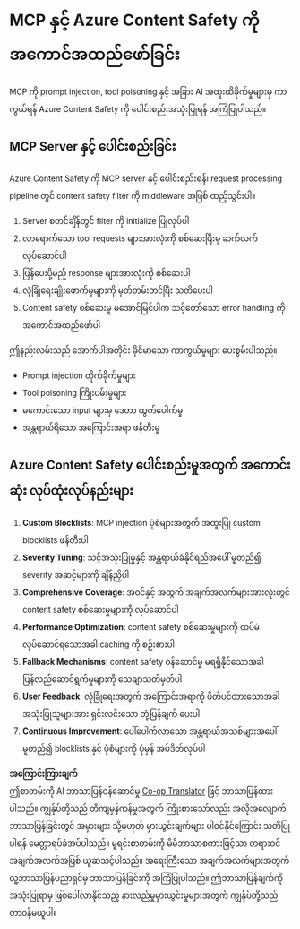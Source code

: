 <!--
CO_OP_TRANSLATOR_METADATA:
{
  "original_hash": "1b6c746d9e190deba4d8765267ffb94e",
  "translation_date": "2025-07-17T13:52:11+00:00",
  "source_file": "02-Security/azure-content-safety-implementation.md",
  "language_code": "my"
}
-->
# MCP နှင့် Azure Content Safety ကို အကောင်အထည်ဖော်ခြင်း

MCP ကို prompt injection, tool poisoning နှင့် အခြား AI အထူးထိခိုက်မှုများမှ ကာကွယ်ရန် Azure Content Safety ကို ပေါင်းစည်းအသုံးပြုရန် အကြံပြုပါသည်။

## MCP Server နှင့် ပေါင်းစည်းခြင်း

Azure Content Safety ကို MCP server နှင့် ပေါင်းစည်းရန်၊ request processing pipeline တွင် content safety filter ကို middleware အဖြစ် ထည့်သွင်းပါ။

1. Server စတင်ချိန်တွင် filter ကို initialize ပြုလုပ်ပါ
2. လာရောက်သော tool requests များအားလုံးကို စစ်ဆေးပြီးမှ ဆက်လက်လုပ်ဆောင်ပါ
3. ပြန်ပေးပို့မည့် response များအားလုံးကို စစ်ဆေးပါ
4. လုံခြုံရေးချိုးဖောက်မှုများကို မှတ်တမ်းတင်ပြီး သတိပေးပါ
5. Content safety စစ်ဆေးမှု မအောင်မြင်ပါက သင့်တော်သော error handling ကို အကောင်အထည်ဖော်ပါ

ဤနည်းလမ်းသည် အောက်ပါအတိုင်း ခိုင်မာသော ကာကွယ်မှုများ ပေးစွမ်းပါသည်။
- Prompt injection တိုက်ခိုက်မှုများ
- Tool poisoning ကြိုးပမ်းမှုများ
- မကောင်းသော input များမှ ဒေတာ ထွက်ပေါက်မှု
- အန္တရာယ်ရှိသော အကြောင်းအရာ ဖန်တီးမှု

## Azure Content Safety ပေါင်းစည်းမှုအတွက် အကောင်းဆုံး လုပ်ထုံးလုပ်နည်းများ

1. **Custom Blocklists**: MCP injection ပုံစံများအတွက် အထူးပြု custom blocklists ဖန်တီးပါ
2. **Severity Tuning**: သင့်အသုံးပြုမှုနှင့် အန္တရာယ်ခံနိုင်ရည်အပေါ် မူတည်၍ severity အဆင့်များကို ချိန်ညှိပါ
3. **Comprehensive Coverage**: အဝင်နှင့် အထွက် အချက်အလက်များအားလုံးတွင် content safety စစ်ဆေးမှုများကို လုပ်ဆောင်ပါ
4. **Performance Optimization**: content safety စစ်ဆေးမှုများကို ထပ်မံလုပ်ဆောင်ရသောအခါ caching ကို စဉ်းစားပါ
5. **Fallback Mechanisms**: content safety ဝန်ဆောင်မှု မရရှိနိုင်သောအခါ ပြန်လည်ဆောင်ရွက်မှုများကို သေချာသတ်မှတ်ပါ
6. **User Feedback**: လုံခြုံရေးအတွက် အကြောင်းအရာကို ပိတ်ပင်ထားသောအခါ အသုံးပြုသူများအား ရှင်းလင်းသော တုံ့ပြန်ချက် ပေးပါ
7. **Continuous Improvement**: ပေါ်ပေါက်လာသော အန္တရာယ်အသစ်များအပေါ် မူတည်၍ blocklists နှင့် ပုံစံများကို ပုံမှန် အပ်ဒိတ်လုပ်ပါ

**အကြောင်းကြားချက်**  
ဤစာတမ်းကို AI ဘာသာပြန်ဝန်ဆောင်မှု [Co-op Translator](https://github.com/Azure/co-op-translator) ဖြင့် ဘာသာပြန်ထားပါသည်။ ကျွန်ုပ်တို့သည် တိကျမှန်ကန်မှုအတွက် ကြိုးစားသော်လည်း အလိုအလျောက် ဘာသာပြန်ခြင်းတွင် အမှားများ သို့မဟုတ် မှားယွင်းချက်များ ပါဝင်နိုင်ကြောင်း သတိပြုပါရန် မေတ္တာရပ်ခံအပ်ပါသည်။ မူရင်းစာတမ်းကို မိမိဘာသာစကားဖြင့်သာ တရားဝင်အချက်အလက်အဖြစ် ယူဆသင့်ပါသည်။ အရေးကြီးသော အချက်အလက်များအတွက် လူ့ဘာသာပြန်ပညာရှင်မှ ဘာသာပြန်ခြင်းကို အကြံပြုပါသည်။ ဤဘာသာပြန်ချက်ကို အသုံးပြုရာမှ ဖြစ်ပေါ်လာနိုင်သည့် နားလည်မှုမှားယွင်းမှုများအတွက် ကျွန်ုပ်တို့သည် တာဝန်မယူပါ။
